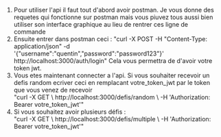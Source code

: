 1. Pour utiliser l'api il faut tout d'abord avoir postman. Je vous donne des requetes qui fonctionne sur postman mais vous piuvez tous aussi bien utiliser son interface graphique au lieu de rentrer ces ligne de commande  
2. Ensuite entrer dans postman ceci : "curl -X POST -H "Content-Type: application/json" -d '{"username":"quentin","password":"password123"}' http://localhost:3000/auth/login"
Cela vous permettra de d'avoir votre token jwt. 
3. Vous etes maintenant connecter a l'api. Si vous souhaiter recevoir un defis random ecriver ceci en remplacant votre_token_jwt par le token que vous venez de recevoir  
"curl -X GET \ http://localhost:3000/defis/random \ -H 'Authorization: Bearer votre_token_jwt'"
4. Si vous souhaitez avoir plusieurs défis :  
"curl -X GET \ http://localhost:3000/defis/multiple \ -H 'Authorization: Bearer votre_token_jwt'"
